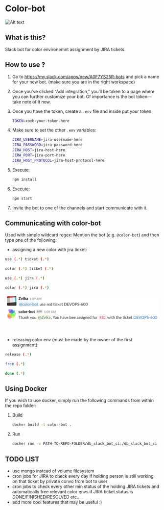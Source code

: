 # Color-bot
![Alt text](https://is2-ssl.mzstatic.com/image/thumb/Purple122/v4/55/ee/e8/55eee880-f147-1c59-b619-3d06f697a6c8/source/512x512bb.jpg)

## What is this?
Slack bot for color environemnt assignment by JIRA tickets.

## How to use ?

1. Go to https://my.slack.com/apps/new/A0F7YS25R-bots and pick a name for your new bot.
(make sure you are in the right workspace)
2. Once you’ve clicked “Add integration,” you’ll be taken to a page where you can further customize your bot. Of importance is the bot token—take note of it now.
3. Once you have the token, create a `.env` file and inside put your token:

    ```bash
    TOKEN=xoxb-your-token-here 
    ```

4. Make sure to set the other `.env`  variables:  

    ```bash
    JIRA_USERNAME=jira-username-here
    JIRA_PASSWORD=jira-password-here
    JIRA_HOST=jira-host-here
    JIRA_PORT=jira-port-here
    JIRA_HOST_PROTOCOL=jira-host-protocol-here
    ```
5. Execute:
     ```bash
    npm install 
    ```
6. Execute:
    ```bash
    npm start
    ```
7. Invite the bot to one of the channels and start communicate with it.

## Communicating with color-bot
Used with simple wildcard regex:
Mention the bot (e.g. `@color-bot`) and then type one of the following:
- assigning a new color with jira ticket:
```bash
use (.*) ticket (.*) 
```
```bash
color (.*) ticket (.*)
```
```bash
use (.*) jira (.*)
```
```bash
color (.*) jira (.*)
```  

![Alt text](screenshots/sample.png)  
<br/>
<br/>
- releasing color env (must be made by the owner of the first assignment):
```bash
release (.*)
```
```bash
free (.*)
```
```bash
done (.*)
```

## Using Docker
If you wish to use docker, simply run the following commands from within the repo folder:

1. Build
    ```bash
    docker build -t color-bot .
    ```
2. Run
    ```bash
    docker run -v PATH-TO-REPO-FOLDER/db_slack_bot_ci:/db_slack_bot_ci color-base
    ```

## TODO LIST
- use mongo instead of volume filesystem
- cron jobs for JIRA to check every day if holding person is still working on that ticket by private convo from bot to user
- cron jobs to check every other min status of the holding JIRA tickets and automatically free relevant color envs if JIRA ticket status is DONE/FINISHED/RESOLVED etc..
- add more cool features that may be useful :)